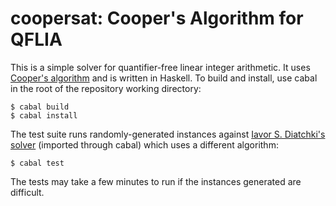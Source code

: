 # coopersat: Cooper's Algorithm for QFLIA

This is a simple solver for quantifier-free linear integer arithmetic. It uses
[Cooper's algorithm][1] and is written in Haskell. To build and install, use
cabal in the root of the repository working directory:

    $ cabal build
    $ cabal install

The test suite runs randomly-generated instances against
[Iavor S. Diatchki's solver][2] (imported through cabal) which uses a different
algorithm:

    $ cabal test

The tests may take a few minutes to run if the instances generated are
difficult.

[1]: https://www.cs.cmu.edu/~emc/spring06/home1_files/Cooper.pdf
[2]: https://hackage.haskell.org/package/presburger
